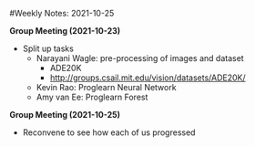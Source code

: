 #Weekly Notes: 2021-10-25

**Group Meeting (2021-10-23)**
- Split up tasks
  - Narayani Wagle: pre-processing of images and dataset
    - ADE20K
    - http://groups.csail.mit.edu/vision/datasets/ADE20K/
  - Kevin Rao: Proglearn Neural Network 
  - Amy van Ee: Proglearn Forest


**Group Meeting (2021-10-25)**
- Reconvene to see how each of us progressed
